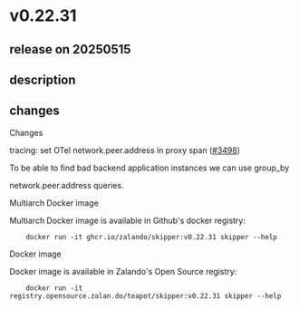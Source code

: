 # v0.22.31

## release on 20250515

## description

## changes

Changes

tracing: set OTel network.peer.address in proxy span (<a class="issue-link js-issue-link" data-error-text="Failed to load title" data-id="3063962099" data-permission-text="Title is private" data-url="https://github.com/zalando/skipper/issues/3498" data-hovercard-type="pull_request" data-hovercard-url="/zalando/skipper/pull/3498/hovercard" href="https://github.com/zalando/skipper/pull/3498">#3498</a>)

To be able to find bad backend application instances we can use group_by

network.peer.address queries.

Multiarch Docker image

Multiarch Docker image is available in Github's docker registry:

        docker run -it ghcr.io/zalando/skipper:v0.22.31 skipper --help

Docker image

Docker image is available in Zalando's Open Source registry:

        docker run -it registry.opensource.zalan.do/teapot/skipper:v0.22.31 skipper --help

